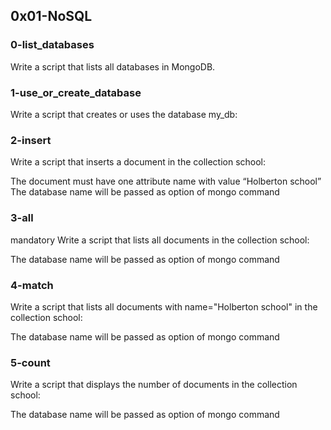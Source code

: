 ## 0x01-NoSQL
### 0-list_databases

Write a script that lists all databases in MongoDB.

### 1-use_or_create_database

Write a script that creates or uses the database my_db:

### 2-insert

Write a script that inserts a document in the collection school:

The document must have one attribute name with value “Holberton school”
The database name will be passed as option of mongo command

### 3-all


mandatory
Write a script that lists all documents in the collection school:

The database name will be passed as option of mongo command

### 4-match

Write a script that lists all documents with name="Holberton school" in the collection school:

The database name will be passed as option of mongo command

### 5-count

Write a script that displays the number of documents in the collection school:

The database name will be passed as option of mongo command


